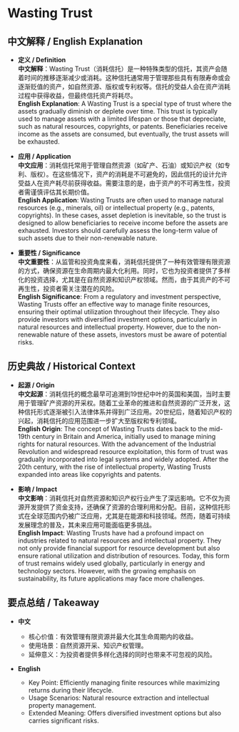 # Wasting Trust

## 中文解释 / English Explanation

* **定义 / Definition**  
  **中文解释**：Wasting Trust（消耗信托）是一种特殊类型的信托，其资产会随着时间的推移逐渐减少或消耗。这种信托通常用于管理那些具有有限寿命或会逐渐贬值的资产，如自然资源、版权或专利权等。信托的受益人会在资产消耗过程中获得收益，但最终信托资产将耗尽。  
  **English Explanation**: A Wasting Trust is a special type of trust where the assets gradually diminish or deplete over time. This trust is typically used to manage assets with a limited lifespan or those that depreciate, such as natural resources, copyrights, or patents. Beneficiaries receive income as the assets are consumed, but eventually, the trust assets will be exhausted.

* **应用 / Application**  
  **中文应用**：消耗信托常用于管理自然资源（如矿产、石油）或知识产权（如专利、版权）。在这些情况下，资产的消耗是不可避免的，因此信托的设计允许受益人在资产耗尽前获得收益。需要注意的是，由于资产的不可再生性，投资者需谨慎评估其长期价值。  
  **English Application**: Wasting Trusts are often used to manage natural resources (e.g., minerals, oil) or intellectual property (e.g., patents, copyrights). In these cases, asset depletion is inevitable, so the trust is designed to allow beneficiaries to receive income before the assets are exhausted. Investors should carefully assess the long-term value of such assets due to their non-renewable nature.

* **重要性 / Significance**  
  **中文重要性**：从监管和投资角度来看，消耗信托提供了一种有效管理有限资源的方式，确保资源在生命周期内最大化利用。同时，它也为投资者提供了多样化的投资选择，尤其是在自然资源和知识产权领域。然而，由于其资产的不可再生性，投资者需关注潜在的风险。  
  **English Significance**: From a regulatory and investment perspective, Wasting Trusts offer an effective way to manage finite resources, ensuring their optimal utilization throughout their lifecycle. They also provide investors with diversified investment options, particularly in natural resources and intellectual property. However, due to the non-renewable nature of these assets, investors must be aware of potential risks.

## 历史典故 / Historical Context

* **起源 / Origin**  
  **中文起源**：消耗信托的概念最早可追溯到19世纪中叶的英国和美国，当时主要用于管理矿产资源的开采权。随着工业革命的推进和自然资源的广泛开发，这种信托形式逐渐被引入法律体系并得到广泛应用。20世纪后，随着知识产权的兴起，消耗信托的应用范围进一步扩大至版权和专利领域。  
  **English Origin**: The concept of Wasting Trusts dates back to the mid-19th century in Britain and America, initially used to manage mining rights for natural resources. With the advancement of the Industrial Revolution and widespread resource exploitation, this form of trust was gradually incorporated into legal systems and widely adopted. After the 20th century, with the rise of intellectual property, Wasting Trusts expanded into areas like copyrights and patents.

* **影响 / Impact**  
  **中文影响**：消耗信托对自然资源和知识产权行业产生了深远影响。它不仅为资源开发提供了资金支持，还确保了资源的合理利用和分配。目前，这种信托形式在全球范围内仍被广泛应用，尤其是在能源和科技领域。然而，随着可持续发展理念的普及，其未来应用可能面临更多挑战。  
  **English Impact**: Wasting Trusts have had a profound impact on industries related to natural resources and intellectual property. They not only provide financial support for resource development but also ensure rational utilization and distribution of resources. Today, this form of trust remains widely used globally, particularly in energy and technology sectors. However, with the growing emphasis on sustainability, its future applications may face more challenges.

## 要点总结 / Takeaway

* **中文**  
  - 核心价值：有效管理有限资源并最大化其生命周期内的收益。
  - 使用场景：自然资源开采、知识产权管理。
  - 延伸意义：为投资者提供多样化选择的同时也带来不可忽视的风险。

* **English**  
  - Key Point: Efficiently managing finite resources while maximizing returns during their lifecycle.
  - Usage Scenarios: Natural resource extraction and intellectual property management.
  - Extended Meaning: Offers diversified investment options but also carries significant risks.